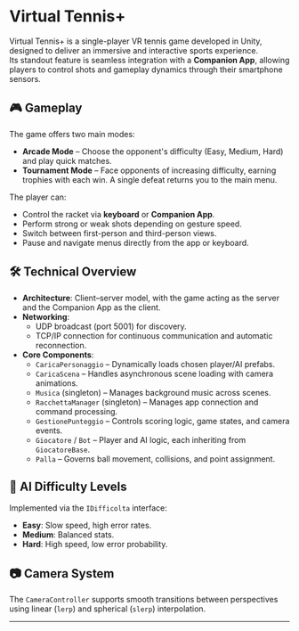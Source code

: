 # Virtual Tennis+

Virtual Tennis+ is a single-player VR tennis game developed in Unity, designed to deliver an immersive and interactive sports experience.  
Its standout feature is seamless integration with a **Companion App**, allowing players to control shots and gameplay dynamics through their smartphone sensors.

## 🎮 Gameplay
The game offers two main modes:
- **Arcade Mode** – Choose the opponent's difficulty (Easy, Medium, Hard) and play quick matches.
- **Tournament Mode** – Face opponents of increasing difficulty, earning trophies with each win. A single defeat returns you to the main menu.

The player can:
- Control the racket via **keyboard** or **Companion App**.
- Perform strong or weak shots depending on gesture speed.
- Switch between first-person and third-person views.
- Pause and navigate menus directly from the app or keyboard.

## 🛠 Technical Overview
- **Architecture**: Client–server model, with the game acting as the server and the Companion App as the client.
- **Networking**:  
  - UDP broadcast (port 5001) for discovery.  
  - TCP/IP connection for continuous communication and automatic reconnection.
- **Core Components**:
  - `CaricaPersonaggio` – Dynamically loads chosen player/AI prefabs.
  - `CaricaScena` – Handles asynchronous scene loading with camera animations.
  - `Musica` (singleton) – Manages background music across scenes.
  - `RacchettaManager` (singleton) – Manages app connection and command processing.
  - `GestionePunteggio` – Controls scoring logic, game states, and camera events.
  - `Giocatore` / `Bot` – Player and AI logic, each inheriting from `GiocatoreBase`.
  - `Palla` – Governs ball movement, collisions, and point assignment.

## 🎯 AI Difficulty Levels
Implemented via the `IDifficolta` interface:
- **Easy**: Slow speed, high error rates.
- **Medium**: Balanced stats.
- **Hard**: High speed, low error probability.

## 📷 Camera System
The `CameraController` supports smooth transitions between perspectives using linear (`lerp`) and spherical (`slerp`) interpolation.

---


